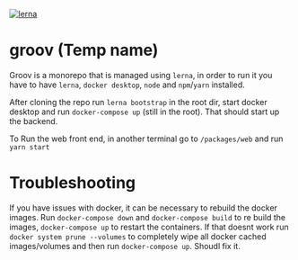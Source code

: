 [![lerna](https://img.shields.io/badge/maintained%20with-lerna-cc00ff.svg)](https://lerna.js.org/)
# groov (Temp name)

Groov is a monorepo that is managed using `lerna`, in order to run it you have to have `lerna`, `docker desktop`, `node` and `npm`/`yarn` installed.

After cloning the repo run `lerna bootstrap` in the root dir, start docker desktop and run `docker-compose up` (still in the root). That should start up the backend.

To Run the web front end, in another terminal go to `/packages/web` and run `yarn start`

# Troubleshooting

If you have issues with docker, it can be necessary to rebuild the docker images. Run `docker-compose down` and `docker-compose build` to re build the images, `docker-compose up` to restart the containers.
If that doesnt work run `docker system prune --volumes` to completely wipe all docker cached images/volumes and then run `docker-compose up`. Shoudl fix it.
